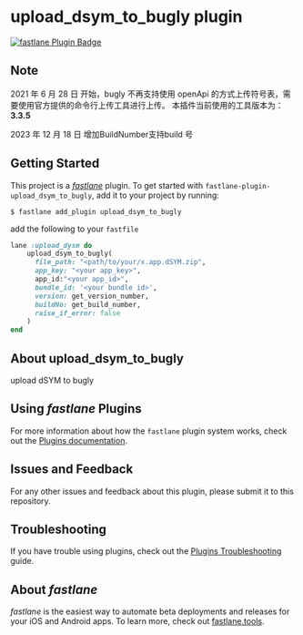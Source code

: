 # upload_dsym_to_bugly plugin

[![fastlane Plugin Badge](https://rawcdn.githack.com/fastlane/fastlane/master/fastlane/assets/plugin-badge.svg)](https://rubygems.org/gems/fastlane-plugin-upload_dsym_to_bugly)


## Note
2021 年 6 月 28 日 开始，bugly 不再支持使用 openApi 的方式上传符号表，需要使用官方提供的命令行上传工具进行上传。
本插件当前使用的工具版本为：__3.3.5__

2023 年 12 月 18 日 增加BuildNumber支持build 号


## Getting Started

This project is a [_fastlane_](https://github.com/fastlane/fastlane) plugin. To get started with `fastlane-plugin-upload_dsym_to_bugly`, add it to your project by running:

```shell
$ fastlane add_plugin upload_dsym_to_bugly
```

add the following to your `fastfile`
```ruby
lane :upload_dysm do
    upload_dsym_to_bugly(
      file_path: "<path/to/your/x.app.dSYM.zip",
      app_key: "<your app_key>",
      app_id:"<your app_id>",
      bundle_id: '<your bundle id>',
      version: get_version_number,
      buildNo: get_build_number,
      raise_if_error: false
    )
end
```

## About upload_dsym_to_bugly

upload dSYM to bugly

## Using _fastlane_ Plugins

For more information about how the `fastlane` plugin system works, check out the [Plugins documentation](https://docs.fastlane.tools/plugins/create-plugin/).


## Issues and Feedback

For any other issues and feedback about this plugin, please submit it to this repository.

## Troubleshooting

If you have trouble using plugins, check out the [Plugins Troubleshooting](https://docs.fastlane.tools/plugins/plugins-troubleshooting/) guide.

## About _fastlane_

_fastlane_ is the easiest way to automate beta deployments and releases for your iOS and Android apps. To learn more, check out [fastlane.tools](https://fastlane.tools).

